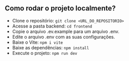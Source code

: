 ## Como rodar o projeto localmente?

- Clone o repositório:
`git clone <URL_DO_REPOSITORIO>`
- Acesse a pasta backend: 
`cd frontend`
- Copie o arquivo .ev.example para um arquivo .env.
- Edite o arquivo .env com as suas configurações.
- Baixe o Vite:
`npm i vite`
- Baixe as dependências: 
`npm install`
- Execute o projeto:
`npm run dev`
